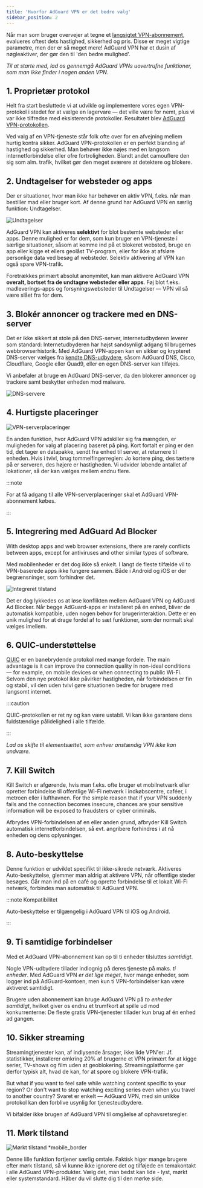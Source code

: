 ```yaml
---
title: 'Hvorfor AdGuard VPN er det bedre valg'
sidebar_position: 2
---
```


Når man som bruger overvejer at tegne et [langsigtet VPN-abonnement](/general/subscription), evalueres oftest dets hastighed, sikkerhed og pris. Disse er meget vigtige parametre, men der er så meget mere! AdGuard VPN har et dusin af nøgleaktiver, der gør den til 'den bedre mulighed'.

*Til at starte med, lad os gennemgå AdGuard VPNs uovertrufne funktioner, som man ikke finder i nogen anden VPN.*

## 1. Proprietær protokol

Helt fra start besluttede vi at udvikle og implementere vores egen VPN-protokol i stedet for at vælge en lagervare — det ville være for nemt, plus vi var ikke tilfredse med eksisterende protokoller. Resultatet blev [AdGuard VPN-protokollen](/general/adguard-vpn-protocol).

Ved valg af en VPN-tjeneste står folk ofte over for en afvejning mellem hurtig kontra sikker. AdGuard VPN-protokollen er en perfekt blanding af hastighed og sikkerhed. Man behøver ikke nøjes med en langsom internetforbindelse eller ofre fortroligheden. Blandt andet camouflere den sig som alm. trafik, hvilket gør den meget sværere at detektere og blokere.

## 2. Undtagelser for websteder og apps

Der er situationer, hvor man ikke har behøver en aktiv VPN, f.eks. når man bestiller mad eller bruger kort. Af denne grund har AdGuard VPN en særlig funktion: Undtagelser.

![Undtagelser](https://cdn.adguard.com/content/blog/articles/adguard-vpn/exclusions-en.png)

AdGuard VPN kan aktiveres **selektivt** for blot bestemte websteder eller apps. Denne mulighed er for dem, som kun bruger en VPN-tjeneste i særlige situationer, såsom at komme ind på et blokeret websted, bruge en app eller kigge et ellers geolåst TV-program, eller for ikke at afsløre personlige data ved besøg af websteder. Selektiv aktivering af VPN kan også spare VPN-trafik.

Foretrækkes primært absolut anonymitet, kan man aktivere AdGuard VPN **overalt, bortset fra de undtagne websteder eller apps**. Føj blot f.eks. madleverings-apps og forsyningswebsteder til Undtagelser — VPN vil så være slået fra for dem.

## 3. Blokér annoncer og trackere med en DNS-server

Det er ikke sikkert at stole på den DNS-server, internetudbyderen leverer som standard: Internetudbyderen har højst sandsynligt adgang til brugernes webbrowserhistorik. Med AdGuard VPN-appen kan en sikker og krypteret DNS-server vælges fra [kendte DNS-udbydere](https://adguard-dns.io/kb/general/dns-providers/), såsom AdGuard DNS, Cisco, Cloudflare, Google eller Quad9, eller en egen DNS-server kan tilføjes.

Vi anbefaler at bruge en AdGuard DNS-server, da den blokerer annoncer og trackere samt beskytter enheden mod malware.

![DNS-servere](https://cdn.adtidy.org/blog/new/lkarpag_dns_screen_en.png)

## 4. Hurtigste placeringer

![VPN-serverplaceringer](https://cdn.adguard.com/content/blog/articles/adguard-vpn/locations-en.png)

En anden funktion, hvor AdGuard VPN adskiller sig fra mængden, er muligheden for valg af placering baseret på ping. Kort fortalt er ping er den tid, det tager en datapakke, sendt fra enhed til server, at returnere til enheden. Hvis i tvivl, brug tommelfingerreglen: Jo kortere ping, des tættere på er serveren, des højere er hastigheden. Vi udvider løbende antallet af lokationer, så der kan vælges mellem endnu flere.

:::note

For at få adgang til alle VPN-serverplaceringer skal et AdGuard VPN-abonnement købes.

:::

## 5. Integrering med AdGuard Ad Blocker

With desktop apps and web browser extensions, there are rarely conflicts between apps, except for antiviruses and other similar types of software.

Med mobilenheder er det dog ikke så enkelt. I langt de fleste tilfælde vil to VPN-baserede apps ikke fungere sammen. Både i Android og iOS er der begrænsninger, som forhindrer det.

![Integreret tilstand](https://cdn.adguard.com/content/blog/articles/adguard-vpn/integration-en.png)

Det er dog lykkedes os at løse konflikten mellem AdGuard VPN og AdGuard Ad Blocker. Når begge AdGuard-apps er installeret på én enhed, bliver de automatisk kompatible, uden nogen behov for brugerinteraktion. Dette er en unik mulighed for at drage fordel af to sæt funktioner, som der normalt skal vælges imellem.

## 6. QUIC-understøttelse

[QUIC](https://adguard-dns.io/en/blog/dns-over-quic.html#whatisquic) er en banebrydende protokol med mange fordele. The main advantage is it can improve the connection quality in non-ideal conditions — for example, on mobile devices or when connecting to public Wi-Fi. Selvom den nye protokol ikke påvirker hastigheden, når forbindelsen er fin og stabil, vil den uden tvivl gøre situationen bedre for brugere med langsomt internet.

:::caution

QUIC-protokollen er ret ny og kan være ustabil. Vi kan ikke garantere dens fuldstændige pålidelighed i alle tilfælde.

:::

*Lad os skifte til elementsættet, som enhver anstændig VPN ikke kan undvære.*

## 7. Kill Switch

Kill Switch er afgørende, hvis man f.eks. ofte bruger et mobilnetværk eller opretter forbindelse til offentlige Wi-Fi netværk i indkøbscentre, caféer, i metroen eller i lufthavnen. For the simple reason that if your VPN suddenly fails and the connection becomes insecure, chances are your sensitive information will be exposed to fraudsters or cyber criminals.

Afbrydes VPN-forbindelsen af en eller anden grund, afbryder Kill Switch automatisk internetforbindelsen, så evt. angribere forhindres i at nå enheden og dens oplysninger.

## 8. Auto-beskyttelse

Denne funktion er udviklet specifikt til ikke-sikrede netværk. Aktiveres Auto-beskyttelse, glemmer man aldrig at aktivere VPN, når offentlige steder besøges. Går man ind på en café og oprette forbindelse til et lokalt Wi-Fi netværk, forbindes man automatisk til AdGuard VPN.

:::note Kompatibilitet

Auto-beskyttelse er tilgængelig i AdGuard VPN til iOS og Android.

:::

## 9. Ti samtidige forbindelser

Med et AdGuard VPN-abonnement kan op til ti enheder tilsluttes *samtidigt*.

Nogle VPN-udbydere tillader indlognig på deres tjeneste på maks. *ti enheder*. Med AdGuard VPN *er det lige meget*, hvor mange enheder, som logger ind på AdGuard-kontoen, men kun ti VPN-forbindelser kan være aktiveret samtidigt.

Brugere uden abonnement kan bruge AdGuard VPN på *to enheder samtidigt*, hvilket giver os endnu et trumfkort at spille ud mod konkurrenterne: De fleste gratis VPN-tjenester tillader kun brug af én enhed ad gangen.

## 10. Sikker streaming

Streamingtjenester kan, af indlysende årsager, ikke lide VPN'er: Jf. statistikker, installerer omkring 20% af brugerne et VPN primært for at kigge serier, TV-shows og film uden at geoblokering. Streamingplatforme gør derfor typisk alt, hvad de kan, for at spore og blokere VPN-trafik.

But what if you want to feel safe while watching content specific to your region? Or don't want to stop watching exciting series even when you travel to another country? Svaret er enkelt — AdGuard VPN, med sin unikke protokol kan den forblive usynlig for tjenesteudbydere.

Vi bifalder ikke brugen af AdGuard VPN til omgåelse af ophavsretsregler.

## 11. Mørk tilstand

![Mørkt tilstand *mobile_border](https://cdn.adguardvpn.com/public/Adguard/Blog/vpn/main_en_black.png)

Denne lille funktion fortjener særlig omtale. Faktisk higer mange brugere efter mørk tilstand, så vi kunne ikke ignorere det og tilføjede en temakontakt i alle AdGuard VPN-produkter. Vælg det, man bedst kan lide - lyst, mørkt eller systemstandard. Håber du vil slutte dig til den mørke side.
